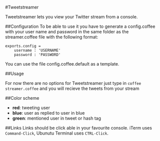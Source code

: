 #Tweetstreamer

Tweetstreamer lets you view your Twitter stream from a console. 

##Configuration
To be able to use it you have to generate a config.coffee with your user name and password in the same folder as the streamer.coffee file with the following format:

    exports.config =
        username : 'USERNAME'
        password : 'PASSWORD'

You can use the file config.coffee.default as a template.

##Usage

For now there are no options for Tweetstreamer just type in `coffee streamer.coffee` and you will recieve the tweets from your stream

##Color scheme

- **red**: tweeting user
- **blue**: user as replied to user in blue
- **green**: mentioned user in tweet or hash tag


##Links
Links should be click able in your favourite console. iTerm uses `Command-Click`, Ubunutu Terminal uses `CTRL-Click`.


